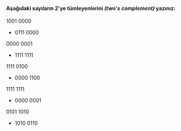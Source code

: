 #### Aşağıdaki sayıların 2'ye tümleyenlerini _(two's complement)_ yazınız:

1001 0000
+ 0111 0000
  
0000 0001
+ 1111 1111
  
1111 0100
+ 0000 1100

1111 1111
+ 0000 0001

0101 1010
+ 1010 0110

